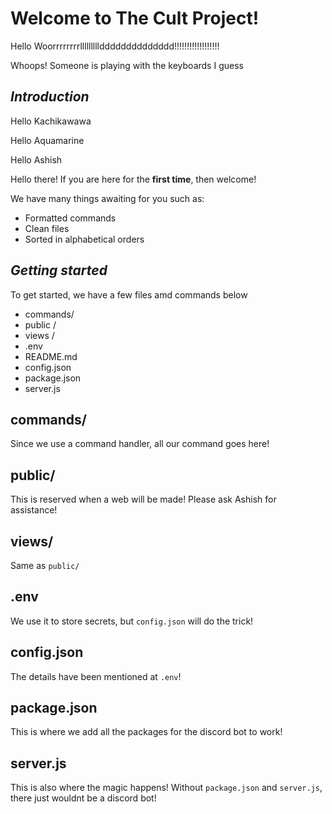 # Welcome to The Cult Project!

Hello Woorrrrrrrrllllllllldddddddddddddd!!!!!!!!!!!!!!!!!!

Whoops! Someone is playing with the keyboards I guess

## _Introduction_

Hello Kachikawawa

Hello Aquamarine

Hello Ashish



Hello there! If you are here for the **first time**, then welcome!

We have many things awaiting for you such as:

- Formatted commands
- Clean files
- Sorted in alphabetical orders

## _Getting started_

To get started, we have a few files amd commands below

- commands/
- public /
- views /
- .env
- README.md
- config.json
- package.json
- server.js

## commands/
Since we use a command handler, all our command goes here!

## public/
This is reserved when a web will be made! Please ask Ashish for assistance!

## views/
Same as `public/`

## .env
We use it to store secrets, but `config.json` will do the trick!

## config.json
The details have been mentioned at `.env`!

## package.json
This is where we add all the packages for the discord bot to work!

## server.js
This is also where the magic happens! Without `package.json` and `server.js`, there just wouldnt be a discord bot!
